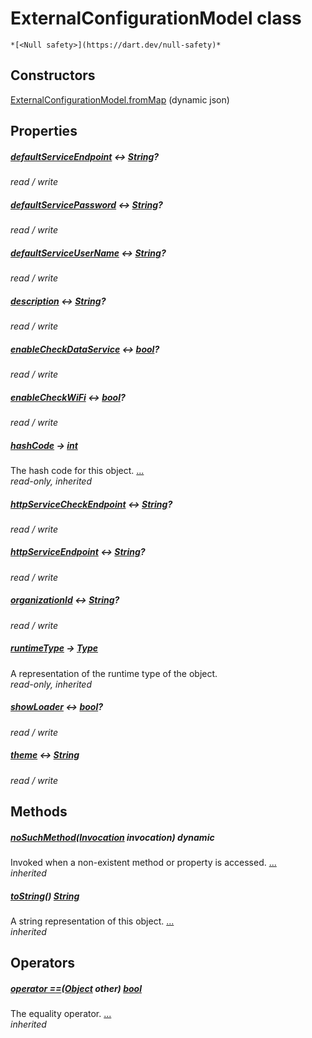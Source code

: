 


# ExternalConfigurationModel class






    *[<Null safety>](https://dart.dev/null-safety)*






## Constructors

[ExternalConfigurationModel.fromMap](../smeup_models_external_configuration_model/ExternalConfigurationModel/ExternalConfigurationModel.fromMap.md) (dynamic json)

    


## Properties

##### [defaultServiceEndpoint](../smeup_models_external_configuration_model/ExternalConfigurationModel/defaultServiceEndpoint.md) &#8596; [String](https://api.flutter.dev/flutter/dart-core/String-class.html)?



   
_read / write_



##### [defaultServicePassword](../smeup_models_external_configuration_model/ExternalConfigurationModel/defaultServicePassword.md) &#8596; [String](https://api.flutter.dev/flutter/dart-core/String-class.html)?



   
_read / write_



##### [defaultServiceUserName](../smeup_models_external_configuration_model/ExternalConfigurationModel/defaultServiceUserName.md) &#8596; [String](https://api.flutter.dev/flutter/dart-core/String-class.html)?



   
_read / write_



##### [description](../smeup_models_external_configuration_model/ExternalConfigurationModel/description.md) &#8596; [String](https://api.flutter.dev/flutter/dart-core/String-class.html)?



   
_read / write_



##### [enableCheckDataService](../smeup_models_external_configuration_model/ExternalConfigurationModel/enableCheckDataService.md) &#8596; [bool](https://api.flutter.dev/flutter/dart-core/bool-class.html)?



   
_read / write_



##### [enableCheckWiFi](../smeup_models_external_configuration_model/ExternalConfigurationModel/enableCheckWiFi.md) &#8596; [bool](https://api.flutter.dev/flutter/dart-core/bool-class.html)?



   
_read / write_



##### [hashCode](https://api.flutter.dev/flutter/dart-core/Object/hashCode.html) &#8594; [int](https://api.flutter.dev/flutter/dart-core/int-class.html)



The hash code for this object. [...](https://api.flutter.dev/flutter/dart-core/Object/hashCode.html)  
_read-only, inherited_



##### [httpServiceCheckEndpoint](../smeup_models_external_configuration_model/ExternalConfigurationModel/httpServiceCheckEndpoint.md) &#8596; [String](https://api.flutter.dev/flutter/dart-core/String-class.html)?



   
_read / write_



##### [httpServiceEndpoint](../smeup_models_external_configuration_model/ExternalConfigurationModel/httpServiceEndpoint.md) &#8596; [String](https://api.flutter.dev/flutter/dart-core/String-class.html)?



   
_read / write_



##### [organizationId](../smeup_models_external_configuration_model/ExternalConfigurationModel/organizationId.md) &#8596; [String](https://api.flutter.dev/flutter/dart-core/String-class.html)?



   
_read / write_



##### [runtimeType](https://api.flutter.dev/flutter/dart-core/Object/runtimeType.html) &#8594; [Type](https://api.flutter.dev/flutter/dart-core/Type-class.html)



A representation of the runtime type of the object.   
_read-only, inherited_



##### [showLoader](../smeup_models_external_configuration_model/ExternalConfigurationModel/showLoader.md) &#8596; [bool](https://api.flutter.dev/flutter/dart-core/bool-class.html)?



   
_read / write_



##### [theme](../smeup_models_external_configuration_model/ExternalConfigurationModel/theme.md) &#8596; [String](https://api.flutter.dev/flutter/dart-core/String-class.html)



   
_read / write_




## Methods

##### [noSuchMethod](https://api.flutter.dev/flutter/dart-core/Object/noSuchMethod.html)([Invocation](https://api.flutter.dev/flutter/dart-core/Invocation-class.html) invocation) dynamic



Invoked when a non-existent method or property is accessed. [...](https://api.flutter.dev/flutter/dart-core/Object/noSuchMethod.html)  
_inherited_



##### [toString](https://api.flutter.dev/flutter/dart-core/Object/toString.html)() [String](https://api.flutter.dev/flutter/dart-core/String-class.html)



A string representation of this object. [...](https://api.flutter.dev/flutter/dart-core/Object/toString.html)  
_inherited_




## Operators

##### [operator ==](https://api.flutter.dev/flutter/dart-core/Object/operator_equals.html)([Object](https://api.flutter.dev/flutter/dart-core/Object-class.html) other) [bool](https://api.flutter.dev/flutter/dart-core/bool-class.html)



The equality operator. [...](https://api.flutter.dev/flutter/dart-core/Object/operator_equals.html)  
_inherited_











